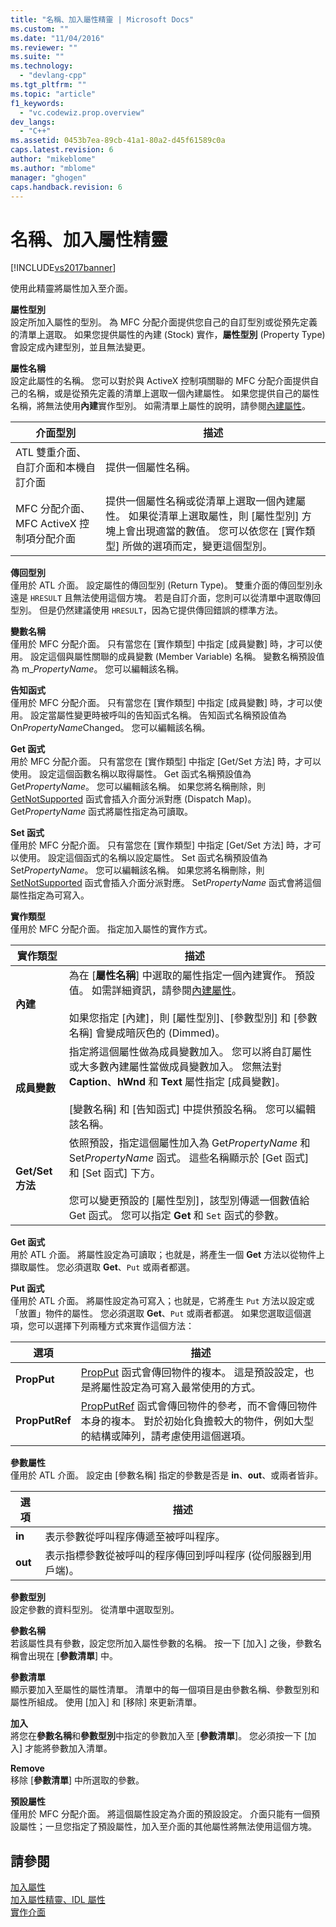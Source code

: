 ```yaml
---
title: "名稱、加入屬性精靈 | Microsoft Docs"
ms.custom: ""
ms.date: "11/04/2016"
ms.reviewer: ""
ms.suite: ""
ms.technology: 
  - "devlang-cpp"
ms.tgt_pltfrm: ""
ms.topic: "article"
f1_keywords: 
  - "vc.codewiz.prop.overview"
dev_langs: 
  - "C++"
ms.assetid: 0453b7ea-89cb-41a1-80a2-d45f61589c0a
caps.latest.revision: 6
author: "mikeblome"
ms.author: "mblome"
manager: "ghogen"
caps.handback.revision: 6
---
```

# 名稱、加入屬性精靈
[!INCLUDE[vs2017banner](../assembler/inline/includes/vs2017banner.md)]

使用此精靈將屬性加入至介面。  
  
 **屬性型別**  
 設定所加入屬性的型別。  為 MFC 分配介面提供您自己的自訂型別或從預先定義的清單上選取。  如果您提供屬性的內建 \(Stock\) 實作，**屬性型別** \(Property Type\) 會設定成內建型別，並且無法變更。  
  
 **屬性名稱**  
 設定此屬性的名稱。  您可以對於與 ActiveX 控制項關聯的 MFC 分配介面提供自己的名稱，或是從預先定義的清單上選取一個內建屬性。  如果您提供自己的屬性名稱，將無法使用**內建**實作型別。  如需清單上屬性的說明，請參閱[內建屬性](../ide/stock-properties.md)。  
  
|介面型別|描述|  
|----------|--------|  
|ATL 雙重介面、自訂介面和本機自訂介面|提供一個屬性名稱。|  
|MFC 分配介面、MFC ActiveX 控制項分配介面|提供一個屬性名稱或從清單上選取一個內建屬性。  如果從清單上選取屬性，則 \[屬性型別\] 方塊上會出現適當的數值。  您可以依您在 \[實作類型\] 所做的選項而定，變更這個型別。|  
  
 **傳回型別**  
 僅用於 ATL 介面。  設定屬性的傳回型別 \(Return Type\)。  雙重介面的傳回型別永遠是 `HRESULT` 且無法使用這個方塊。  若是自訂介面，您則可以從清單中選取傳回型別。  但是仍然建議使用 `HRESULT`，因為它提供傳回錯誤的標準方法。  
  
 **變數名稱**  
 僅用於 MFC 分配介面。  只有當您在 \[實作類型\] 中指定 \[成員變數\] 時，才可以使用。  設定這個與屬性關聯的成員變數 \(Member Variable\) 名稱。  變數名稱預設值為 m\_*PropertyName*。  您可以編輯該名稱。  
  
 **告知函式**  
 僅用於 MFC 分配介面。  只有當您在 \[實作類型\] 中指定 \[成員變數\] 時，才可以使用。  設定當屬性變更時被呼叫的告知函式名稱。  告知函式名稱預設值為 On*PropertyName*Changed。  您可以編輯該名稱。  
  
 **Get 函式**  
 用於 MFC 分配介面。  只有當您在 \[實作類型\] 中指定 \[Get\/Set 方法\] 時，才可以使用。  設定這個函數名稱以取得屬性。  Get 函式名稱預設值為 Get*PropertyName*。  您可以編輯該名稱。  如果您將名稱刪除，則 [GetNotSupported](../Topic/COleControl::GetNotSupported.md) 函式會插入介面分派對應 \(Dispatch Map\)。  Get*PropertyName* 函式將屬性指定為可讀取。  
  
 **Set 函式**  
 僅用於 MFC 分配介面。  只有當您在 \[實作類型\] 中指定 \[Get\/Set 方法\] 時，才可以使用。  設定這個函式的名稱以設定屬性。  Set 函式名稱預設值為 Set*PropertyName*。  您可以編輯該名稱。  如果您將名稱刪除，則 [SetNotSupported](../Topic/COleControl::SetNotSupported.md) 函式會插入介面分派對應。  Set*PropertyName* 函式會將這個屬性指定為可寫入。  
  
 **實作類型**  
 僅用於 MFC 分配介面。  指定加入屬性的實作方式。  
  
|實作類型|描述|  
|----------|--------|  
|**內建**|為在 \[**屬性名稱**\] 中選取的屬性指定一個內建實作。  預設值。  如需詳細資訊，請參閱[內建屬性](../ide/stock-properties.md)。<br /><br /> 如果您指定 \[內建\]，則 \[屬性型別\]、\[參數型別\] 和 \[參數名稱\] 會變成暗灰色的 \(Dimmed\)。|  
|**成員變數**|指定將這個屬性做為成員變數加入。  您可以將自訂屬性或大多數內建屬性當做成員變數加入。  您無法對 **Caption**、**hWnd** 和 **Text** 屬性指定 \[成員變數\]。<br /><br /> \[變數名稱\] 和 \[告知函式\] 中提供預設名稱。  您可以編輯該名稱。|  
|**Get\/Set 方法**|依照預設，指定這個屬性加入為 Get*PropertyName* 和 Set*PropertyName* 函式。  這些名稱顯示於 \[Get 函式\] 和 \[Set 函式\] 下方。<br /><br /> 您可以變更預設的 \[屬性型別\]，該型別傳遞一個數值給 Get 函式。  您可以指定 **Get** 和 `Set` 函式的參數。|  
  
 **Get 函式**  
 用於 ATL 介面。  將屬性設定為可讀取；也就是，將產生一個 **Get** 方法以從物件上擷取屬性。  您必須選取 **Get**、`Put` 或兩者都選。  
  
 **Put 函式**  
 僅用於 ATL 介面。  將屬性設定為可寫入；也就是，它將產生 `Put` 方法以設定或「放置」物件的屬性。  您必須選取 **Get**、`Put` 或兩者都選。  如果您選取這個選項，您可以選擇下列兩種方式來實作這個方法：  
  
|選項|描述|  
|--------|--------|  
|**PropPut**|[PropPut](../windows/propput.md) 函式會傳回物件的複本。  這是預設設定，也是將屬性設定為可寫入最常使用的方式。|  
|**PropPutRef**|[PropPutRef](../windows/propputref.md) 函式會傳回物件的參考，而不會傳回物件本身的複本。  對於初始化負擔較大的物件，例如大型的結構或陣列，請考慮使用這個選項。|  
  
 **參數屬性**  
 僅用於 ATL 介面。  設定由 \[參數名稱\] 指定的參數是否是 **in**、**out**、或兩者皆非。  
  
|選項|描述|  
|--------|--------|  
|**in**|表示參數從呼叫程序傳遞至被呼叫程序。|  
|**out**|表示指標參數從被呼叫的程序傳回到呼叫程序 \(從伺服器到用戶端\)。|  
  
 **參數型別**  
 設定參數的資料型別。  從清單中選取型別。  
  
 **參數名稱**  
 若該屬性具有參數，設定您所加入屬性參數的名稱。  按一下 \[加入\] 之後，參數名稱會出現在 \[**參數清單**\] 中。  
  
 **參數清單**  
 顯示要加入至屬性的屬性清單。  清單中的每一個項目是由參數名稱、參數型別和屬性所組成。  使用 \[加入\] 和 \[移除\] 來更新清單。  
  
 **加入**  
 將您在**參數名稱**和**參數型別**中指定的參數加入至 \[**參數清單**\]。  您必須按一下 \[加入\] 才能將參數加入清單。  
  
 **Remove**  
 移除 \[**參數清單**\] 中所選取的參數。  
  
 **預設屬性**  
 僅用於 MFC 分配介面。  將這個屬性設定為介面的預設設定。  介面只能有一個預設屬性；一旦您指定了預設屬性，加入至介面的其他屬性將無法使用這個方塊。  
  
## 請參閱  
 [加入屬性](../ide/adding-a-property-visual-cpp.md)   
 [加入屬性精靈、IDL 屬性](../ide/idl-attributes-add-property-wizard.md)   
 [實作介面](../ide/implementing-an-interface-visual-cpp.md)